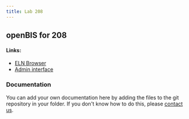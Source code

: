 ```yaml
---
title: Lab 208
---
```


## openBIS for 208

#### Links:
- [ELN Browser](https://openbis-empa-lab208.ethz.ch/)
- [Admin interface](https://openbis-empa-lab208.ethz.ch/openbis/webapp/openbis-ng-ui)

### Documentation

You can add your own documentation here by adding the files to the git repository in your folder.
If you don't know how to do this, please [contact us](/rdm/openbis/support).
